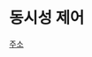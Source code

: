 # 동시성 제어

[주소](https://medium.com/@goodcrinmes/%EB%8F%99%EC%8B%9C%EC%84%B1-%EC%A0%9C%EC%96%B4-13bb66346830)